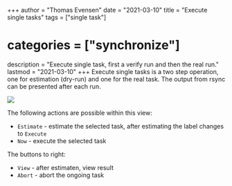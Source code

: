 +++
author = "Thomas Evensen"
date = "2021-03-10"
title =  "Execute single tasks"
tags = ["single task"]
# categories = ["synchronize"]
description = "Execute single task, first a verify run and then the real run."
lastmod = "2021-03-10"
+++
Execute single tasks is a two step operation, one for estimation (dry-run) and one for the real task. The output from rsync can be presented after each run.

![](/images/singletask/singletask.png)

The following actions are possible within this view:

- `Estimate` - estimate the selected task, after estimating the label changes to `Execute`
- `Now` - execute the selected task

The buttons to right:

- `View` - after estimaten, view result
- `Abort` - abort the ongoing task
